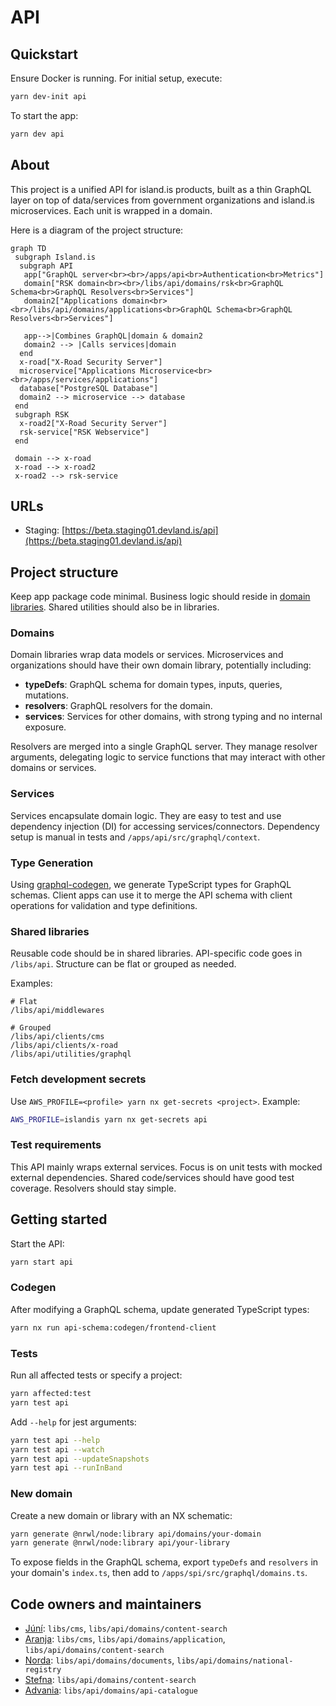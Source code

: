 # API

## Quickstart

Ensure Docker is running. For initial setup, execute:

```bash
yarn dev-init api
```

To start the app:

```bash
yarn dev api
```

## About

This project is a unified API for island.is products, built as a thin GraphQL layer on top of data/services from government organizations and island.is microservices. Each unit is wrapped in a domain.

Here is a diagram of the project structure:

```mermaid
graph TD
 subgraph Island.is
  subgraph API
   app["GraphQL server<br><br>/apps/api<br>Authentication<br>Metrics"]
   domain["RSK domain<br><br>/libs/api/domains/rsk<br>GraphQL Schema<br>GraphQL Resolvers<br>Services"]
   domain2["Applications domain<br><br>/libs/api/domains/applications<br>GraphQL Schema<br>GraphQL Resolvers<br>Services"]

   app-->|Combines GraphQL|domain & domain2
   domain2 --> |Calls services|domain
  end
  x-road["X-Road Security Server"]
  microservice["Applications Microservice<br><br>/apps/services/applications"]
  database["PostgreSQL Database"]
  domain2 --> microservice --> database
 end
 subgraph RSK
  x-road2["X-Road Security Server"]
  rsk-service["RSK Webservice"]
 end

 domain --> x-road
 x-road --> x-road2
 x-road2 --> rsk-service
```

## URLs

- Staging: [https://beta.staging01.devland.is/api](https://beta.staging01.devland.is/api)

## Project structure

Keep app package code minimal. Business logic should reside in [domain libraries](https://github.com/island-is/island.is/tree/main/libs/api/domains). Shared utilities should also be in libraries.

### Domains

Domain libraries wrap data models or services. Microservices and organizations should have their own domain library, potentially including:

- **typeDefs**: GraphQL schema for domain types, inputs, queries, mutations.
- **resolvers**: GraphQL resolvers for the domain.
- **services**: Services for other domains, with strong typing and no internal exposure.

Resolvers are merged into a single GraphQL server. They manage resolver arguments, delegating logic to service functions that may interact with other domains or services.

### Services

Services encapsulate domain logic. They are easy to test and use dependency injection (DI) for accessing services/connectors. Dependency setup is manual in tests and `/apps/api/src/graphql/context`.

### Type Generation

Using [graphql-codegen](https://graphql-code-generator.com/), we generate TypeScript types for GraphQL schemas. Client apps can use it to merge the API schema with client operations for validation and type definitions.

### Shared libraries

Reusable code should be in shared libraries. API-specific code goes in `/libs/api`. Structure can be flat or grouped as needed.

Examples:

```text
# Flat
/libs/api/middlewares

# Grouped
/libs/api/clients/cms
/libs/api/clients/x-road
/libs/api/utilities/graphql
```

### Fetch development secrets

Use `AWS_PROFILE=<profile> yarn nx get-secrets <project>`. Example:

```bash
AWS_PROFILE=islandis yarn nx get-secrets api
```

### Test requirements

This API mainly wraps external services. Focus is on unit tests with mocked external dependencies. Shared code/services should have good test coverage. Resolvers should stay simple.

## Getting started

Start the API:

```bash
yarn start api
```

### Codegen

After modifying a GraphQL schema, update generated TypeScript types:

```bash
yarn nx run api-schema:codegen/frontend-client
```

### Tests

Run all affected tests or specify a project:

```bash
yarn affected:test
yarn test api
```

Add `--help` for jest arguments:

```bash
yarn test api --help
yarn test api --watch
yarn test api --updateSnapshots
yarn test api --runInBand
```

### New domain

Create a new domain or library with an NX schematic:

```bash
yarn generate @nrwl/node:library api/domains/your-domain
yarn generate @nrwl/node:library api/your-library
```

To expose fields in the GraphQL schema, export `typeDefs` and `resolvers` in your domain's `index.ts`, then add to `/apps/spi/src/graphql/domains.ts`.

## Code owners and maintainers

- [Júní](https://github.com/orgs/island-is/teams/juni/members): `libs/cms`, `libs/api/domains/content-search`
- [Aranja](https://github.com/orgs/island-is/teams/aranja/members): `libs/cms`, `libs/api/domains/application`, `libs/api/domains/content-search`
- [Norda](https://github.com/orgs/island-is/teams/norda/members): `libs/api/domains/documents`, `libs/api/domains/national-registry`
- [Stefna](https://github.com/orgs/island-is/teams/stefna/members): `libs/api/domains/content-search`
- [Advania](https://github.com/orgs/island-is/teams/advania/members): `libs/api/domains/api-catalogue`
